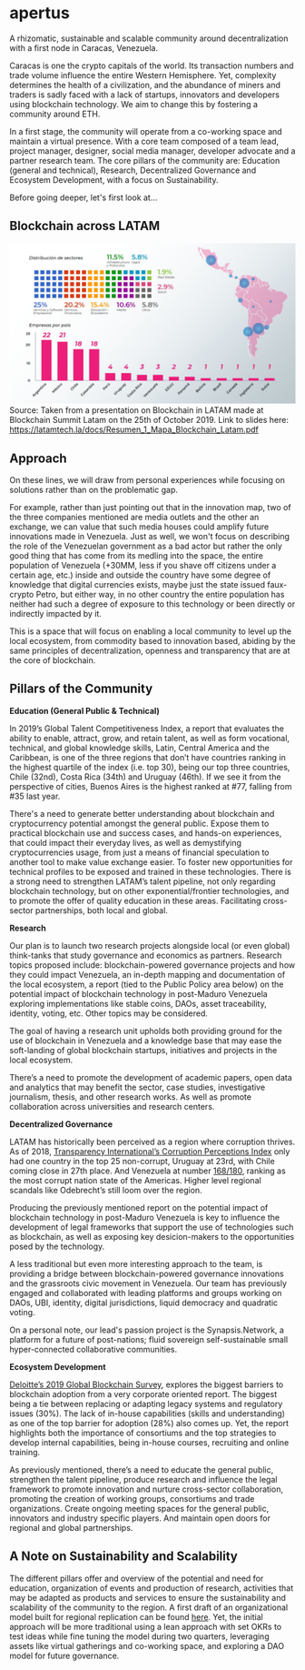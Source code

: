 # apertus
A rhizomatic, sustainable and scalable community around decentralization with a first node in Caracas, Venezuela. 

Caracas is one the crypto capitals of the world. Its transaction numbers and trade volume influence the entire Western Hemisphere. Yet, complexity determines the health of a civilization, and the abundance of miners and traders is sadly faced with a lack of startups, innovators and developers using blockchain technology. We aim to change this by fostering a community around ETH.

In a first stage, the community will operate from a co-working space and maintain a virtual presence. With a core team composed of a team lead, project manager, designer, social media manager, developer advocate and a partner research team. The core pillars of the community are: Education (general and technical), Research, Decentralized Governance and Ecosystem Development, with a focus on Sustainability.

Before going deeper, let's first look at...

##  Blockchain across LATAM

![](MapaBlockchainLatam.jpg)
Source: Taken from a presentation on Blockchain in LATAM made at Blockchain Summit Latam on the 25th of October 2019. Link to slides here: https://latamtech.la/docs/Resumen_1_Mapa_Blockchain_Latam.pdf

## Approach

On these lines, we will draw from personal experiences while focusing on solutions rather than on the problematic gap.

For example, rather than just pointing out that in the innovation map, two of the three companies mentioned are media outlets and the other an exchange, we can value that such media houses could amplify future innovations made in Venezuela. Just as well, we won't focus on describing the role of the Venezuelan government as a bad actor but rather the only good thing that has come from its medling into the space, the entire population of Venezuela (+30MM, less if you shave off citizens under a certain age, etc.) inside and outside the country have some degree of knowledge that digital currencies exists, maybe just the state issued faux-crypto Petro, but either way, in no other country the entire population has neither had such a degree of exposure to this technology or been directly or indirectly impacted by it.

This is a space that will focus on enabling a local community to level up the local ecosystem, from commodity based to innovation based, abiding by the same principles of decentralization, openness and transparency that are at the core of blockchain.

## Pillars of the Community

**Education (General Public & Technical)**

In 2019’s Global Talent Competitiveness Index, a report that evaluates the ability to enable, attract, grow, and retain talent, as well as form vocational, technical, and global knowledge skills, Latin, Central America and the Caribbean, is one of the three regions that don’t have countries ranking in the highest quartile of the index (i.e. top 30), being our top three countries, Chile (32nd), Costa Rica (34th) and Uruguay (46th). If we see it from the perspective of cities, Buenos Aires is the highest ranked at #77, falling from #35 last year.

There's a need to generate better understanding about blockchain and cryptocurrency potential amongst the general public. Expose them to practical blockchain use and success cases, and hands-on experiences, that could impact their everyday lives, as well as demystifying cryptocurrencies usage, from just a means of financial speculation to another tool to make value exchange easier. To foster new opportunities for technical profiles to be exposed and trained in these technologies. There is a strong need to strengthen LATAM’s talent pipeline, not only regarding blockchain technology, but on other exponential/frontier technologies, and to promote the offer of quality education in these areas. Facilitating cross-sector partnerships, both local and global.

**Research**

Our plan is to launch two research projects alongside local (or even global) think-tanks that study governance and economics as partners. Research topics proposed include: blockchain-powered governance projects and how they could impact Venezuela, an in-depth mapping and documentation of the local ecosystem, a report (tied to the Public Policy area below) on the potential impact of blockchain technology in post-Maduro Venezuela exploring implementations like stable coins, DAOs, asset traceability, identity, voting, etc. Other topics may be considered. 

The goal of having a research unit upholds both providing ground for the use of blockchain in Venezuela and a knowledge base that may ease the soft-landing of global blockchain startups, initiatives and projects in the local ecosystem.

There’s a need to promote the development of academic papers, open data and analytics that may benefit the sector, case studies, investigative journalism, thesis, and other research works. As well as promote collaboration across universities and research centers.

**Decentralized Governance**

LATAM has historically been perceived as a region where corruption thrives. As of 2018, [Transparency International’s Corruption Perceptions Index](https://www.transparency.org/cpi2018) only had one country in the top 25 non-corrupt, Uruguay at 23rd, with Chile coming close in 27th place. And Venezuela at number [168/180](https://www.transparency.org/country/VEN), ranking as the most corrupt nation state of the Americas. Higher level regional scandals like Odebrecht’s still loom over the region.

Producing the previously mentioned report on the potential impact of blockchain technology in post-Maduro Venezuela is key to influence the development of legal frameworks that support the use of technologies such as blockchain, as well as exposing key desicion-makers to the opportunities posed by the technology.

A less traditional but even more interesting approach to the team, is providing a bridge between blockchain-powered governance innovations and the grassroots civic movement in Venezuela. Our team has previously engaged and collaborated with leading platforms and groups working on DAOs, UBI, identity, digital jurisdictions, liquid democracy and quadratic voting.

On a personal note, our lead's passion project is the Synapsis.Network, a platform for a future of post-nations; fluid sovereign self-sustainable small hyper-connected collaborative communities.

**Ecosystem Development**

[Deloitte’s 2019 Global Blockchain Survey](https://www2.deloitte.com/us/en/insights/topics/understanding-blockchain-potential/global-blockchain-survey.html), explores the biggest barriers to blockchain adoption from a very corporate oriented report. The biggest being a tie between replacing or adapting legacy systems and regulatory issues (30%). The lack of in-house capabilities (skills and understanding) as one of the top barrier for adoption (28%) also comes up. Yet, the report highlights both the importance of consortiums and the top strategies to develop internal capabilities, being in-house courses, recruiting and online training.

As previously mentioned, there’s a need to educate the general public, strengthen the talent pipeline, produce research and influence the legal framework to promote innovation and nurture cross-sector collaboration, promoting the creation of working groups, consortiums and trade organizations. Create ongoing meeting spaces for the general public, innovators and industry specific players. And maintain open doors for regional and global partnerships.

## A Note on Sustainability and Scalability

The different pillars offer and overview of the potential and need for education, organization of events and production of research, activities that may be adapted as products and services to ensure the sustainability and scalability of the community to the region. A first draft of an organizational model built for regional replication can be found [here](https://docs.google.com/spreadsheets/d/19bEA18d2i58Wq5hiGf1TxWMaSwVzdQOymqRCCyQlNEM/edit#gid=0). Yet, the initial approach will be more traditional using a lean approach with set OKRs to test ideas while fine tuning the model during two quarters, leveraging assets like virtual gatherings and co-working space, and exploring a DAO model for future governance.
